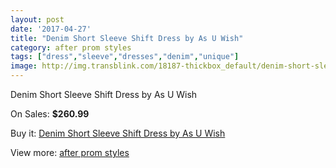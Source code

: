 ```yaml
---
layout: post
date: '2017-04-27'
title: "Denim Short Sleeve Shift Dress by As U Wish"
category: after prom styles
tags: ["dress","sleeve","dresses","denim","unique"]
image: http://img.transblink.com/18187-thickbox_default/denim-short-sleeve-shift-dress-by-as-u-wish.jpg
---
```

Denim Short Sleeve Shift Dress by As U Wish

On Sales: **$260.99**
<a href="https://www.transblink.com/en/after-prom-styles/5696-denim-short-sleeve-shift-dress-by-as-u-wish.html"><amp-img layout="responsive" width="600" height="600" src="//img.transblink.com/18187-thickbox_default/denim-short-sleeve-shift-dress-by-as-u-wish.jpg" alt="Denim Short Sleeve Shift Dress by As U Wish 0" /></a>
<a href="https://www.transblink.com/en/after-prom-styles/5696-denim-short-sleeve-shift-dress-by-as-u-wish.html"><amp-img layout="responsive" width="600" height="600" src="//img.transblink.com/18190-thickbox_default/denim-short-sleeve-shift-dress-by-as-u-wish.jpg" alt="Denim Short Sleeve Shift Dress by As U Wish 1" /></a>
<a href="https://www.transblink.com/en/after-prom-styles/5696-denim-short-sleeve-shift-dress-by-as-u-wish.html"><amp-img layout="responsive" width="600" height="600" src="//img.transblink.com/18189-thickbox_default/denim-short-sleeve-shift-dress-by-as-u-wish.jpg" alt="Denim Short Sleeve Shift Dress by As U Wish 2" /></a>
<a href="https://www.transblink.com/en/after-prom-styles/5696-denim-short-sleeve-shift-dress-by-as-u-wish.html"><amp-img layout="responsive" width="600" height="600" src="//img.transblink.com/18188-thickbox_default/denim-short-sleeve-shift-dress-by-as-u-wish.jpg" alt="Denim Short Sleeve Shift Dress by As U Wish 3" /></a>

Buy it: [Denim Short Sleeve Shift Dress by As U Wish](https://www.transblink.com/en/after-prom-styles/5696-denim-short-sleeve-shift-dress-by-as-u-wish.html "Denim Short Sleeve Shift Dress by As U Wish")

View more: [after prom styles](https://www.transblink.com/en/55-after-prom-styles "after prom styles")